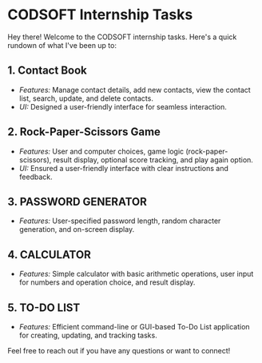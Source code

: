 # CODSOFT Internship Tasks

Hey there! Welcome to the CODSOFT internship tasks. Here's a quick rundown of what I've been up to:

## 1. Contact Book
- *Features:* Manage contact details, add new contacts, view the contact list, search, update, and delete contacts.
- *UI:* Designed a user-friendly interface for seamless interaction.

## 2. Rock-Paper-Scissors Game
- *Features:* User and computer choices, game logic (rock-paper-scissors), result display, optional score tracking, and play again option.
- *UI:* Ensured a user-friendly interface with clear instructions and feedback.

## 3. PASSWORD GENERATOR
- *Features:* User-specified password length, random character generation, and on-screen display.

## 4. CALCULATOR
- *Features:* Simple calculator with basic arithmetic operations, user input for numbers and operation choice, and result display.

## 5. TO-DO LIST
- *Features:* Efficient command-line or GUI-based To-Do List application for creating, updating, and tracking tasks.

Feel free to reach out if you have any questions or want to connect!
